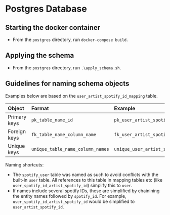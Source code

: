 # Postgres Database

## Starting the docker container
- From the `postgres` directory, run `docker-compose build`.

## Applying the schema
- From the `postgres` directory, run `.\apply_schema.sh`.

## Guidelines for naming schema objects
Examples below are based on the `user_artist_spotify_id_mapping` table.

 Object | Format | Example
 :--- | :--- | :---
 Primary keys | `pk_table_name_id` | `pk_user_artist_spotify_id_mapping_id`
 Foreign keys | `fk_table_name_column_name` | `fk_user_artist_spotify_id_mapping_user_spotify_id`
 Unique keys | `unique_table_name_column_names` | `unique_user_artist_spotify_id_mapping_user_artist_spotify_id`

Naming shortcuts:
- The `spotify_user` table was named as such to avoid conflicts with the built-in `user` table. All references to this table in mapping tables etc (like `user_spotify_id_artist_spotify_id`) simplify this to `user`.
- If names include several spotify IDs, these are simplified by chainining the entity names followed by `spotify_id`. For example, `user_spotify_id_artist_spotify_id` would be simplified to `user_artist_spotify_id`.